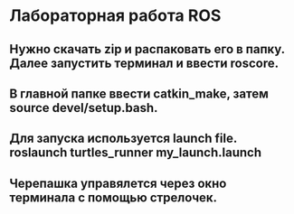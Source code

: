 # Лабораторная работа ROS
## Нужно скачать zip и распаковать его в папку. Далее запустить терминал и ввести roscore.
## В главной папке ввести catkin_make, затем source devel/setup.bash.
## Для запуска используется launch file. roslaunch turtles_runner my_launch.launch
## Черепашка управялется через окно терминала с помощью стрелочек.
